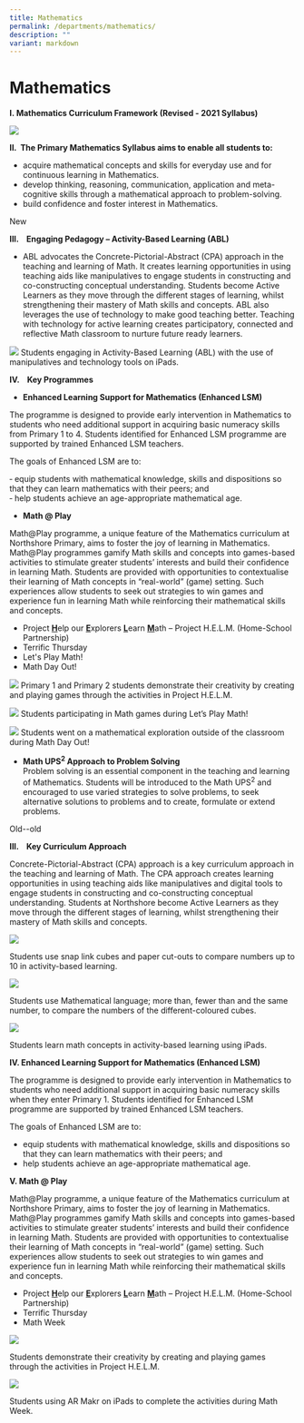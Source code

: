 ```yaml
---
title: Mathematics
permalink: /departments/mathematics/
description: ""
variant: markdown
---
```

# **Mathematics**

**I.&nbsp;Mathematics Curriculum Framework (Revised - 2021 Syllabus)**

![](/images/M1.jpg)

**II.&nbsp;&nbsp;The Primary Mathematics Syllabus aims to enable all students to:**

* acquire mathematical&nbsp;concepts and skills for everyday use&nbsp;and for continuous learning in Mathematics.  
* develop&nbsp;thinking, reasoning, communication, application and meta-cognitive skills&nbsp;through a mathematical approach to problem-solving.    
* build&nbsp;confidence&nbsp;and&nbsp;foster interest&nbsp;in Mathematics.

New 

**III.&nbsp; &nbsp; Engaging Pedagogy – Activity-Based Learning (ABL)**

* ABL advocates the Concrete-Pictorial-Abstract (CPA) approach in the teaching and learning of Math.  It creates learning opportunities in using teaching aids like manipulatives to engage students in constructing and co-constructing conceptual understanding.  Students become Active Learners as they move through the different stages of learning, whilst strengthening their mastery of Math skills and concepts.  ABL also leverages the use of technology to make good teaching better. Teaching with technology for active learning creates participatory, connected and reflective Math classroom to nurture future ready learners.

![](/images/Math_Pic01.jpg)
Students engaging in Activity-Based Learning (ABL) with the use of manipulatives and technology tools on iPads.


**IV.&nbsp; &nbsp; Key Programmes**

* **Enhanced Learning Support for Mathematics (Enhanced LSM)**
  
The programme is designed to provide early intervention in Mathematics to students who need additional support in acquiring basic numeracy skills from Primary 1 to 4.  Students identified for Enhanced LSM programme are supported by trained Enhanced LSM teachers.  

The goals of Enhanced LSM are to:  

‐ equip students with mathematical knowledge, skills and dispositions so that they can learn mathematics with their peers; and  
‐ help students achieve an age-appropriate mathematical age.

* **Math @ Play**  

Math@Play programme, a unique feature of the Mathematics curriculum at Northshore Primary, aims to foster the joy of learning in Mathematics. Math@Play programmes gamify Math skills and concepts into games-based activities to stimulate greater students’ interests and build their confidence in learning Math.  Students are provided with opportunities to contextualise their learning of Math concepts in “real-world” (game) setting.  Such experiences allow students to seek out strategies to win games and experience fun in learning Math while reinforcing their mathematical skills and concepts.

* Project <ins>**H**</ins>elp our <ins>**E**</ins>xplorers <ins>**L**</ins>earn <ins>**M**</ins>ath – Project H.E.L.M. (Home-School Partnership)
* Terrific Thursday
* Let's Play Math!
* Math Day Out!  

![](/images/math%202.jpg)
Primary 1 and Primary 2 students demonstrate their creativity by creating and playing games through the activities in Project H.E.L.M.  

![](/images/Math_Pic02.jpg)
Students participating in Math games during Let’s Play Math!  

![](/images/Math_Pic03.jpg)
Students went on a mathematical exploration outside of the classroom during Math Day Out!  

* **Math  UPS<sup>2</sup> Approach to Problem Solving**  
Problem solving is an essential component in the teaching and learning of Mathematics.  Students will be introduced to the Math UPS<sup>2</sup> and encouraged to use varied strategies to solve problems, to seek alternative solutions to problems and to create, formulate or extend problems.




Old--old

**III.&nbsp; &nbsp; Key Curriculum Approach**

Concrete-Pictorial-Abstract (CPA) approach is a key curriculum approach in the teaching and learning of Math. The CPA approach&nbsp;creates learning opportunities in using teaching aids like manipulatives and digital tools to engage students in constructing and co-constructing conceptual understanding.&nbsp;Students at Northshore become Active Learners as they move through the different stages of learning, whilst strengthening their mastery of Math skills and concepts.

![](/images/math.jpg)

Students use snap link cubes and paper cut-outs to compare numbers up to 10 in activity-based learning.

![](/images/math%201.jpg)

Students use Mathematical language; more than, fewer than and the same number, to compare the numbers of the different-coloured cubes.

![](/images/Pic_m_ipad.jpg)

Students learn math concepts in activity-based learning using iPads.

**IV.  Enhanced Learning Support for Mathematics (Enhanced LSM)**

The programme is designed to provide early intervention in Mathematics to students who need additional support in acquiring basic numeracy skills when they enter Primary 1.  Students identified for Enhanced LSM programme are supported by trained Enhanced LSM teachers. 

The goals of Enhanced LSM are to:

* equip students with mathematical knowledge, skills and dispositions so that they can learn mathematics with their peers; and
* help students achieve an age-appropriate mathematical age.

**V. Math @ Play**

Math@Play programme, a unique feature of the Mathematics curriculum at Northshore Primary, aims to foster the joy of learning in Mathematics. Math@Play programmes gamify Math skills and concepts into games-based activities to stimulate greater students’ interests and build their confidence in learning Math.  Students are provided with opportunities to contextualise their learning of Math concepts in “real-world” (game) setting.  Such experiences allow students to seek out strategies to win games and experience fun in learning Math while reinforcing their mathematical skills and concepts.

* Project <ins>**H**</ins>elp our <ins>**E**</ins>xplorers <ins>**L**</ins>earn <ins>**M**</ins>ath – Project H.E.L.M. (Home-School Partnership)
* Terrific Thursday
* Math Week

![](/images/math%202.jpg)

Students demonstrate their creativity by creating and playing games through the activities in Project H.E.L.M.

![](/images/math_04.jpg)

Students using AR Makr on iPads to complete the activities during Math Week.